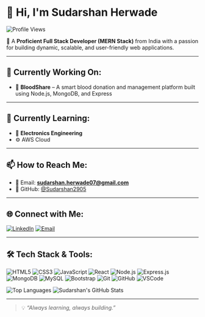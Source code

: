 # 👋 Hi, I'm Sudarshan Herwade

![Profile Views](https://komarev.com/ghpvc/?username=Sudarshan2905&color=blue)


🚀 A **Proficient Full Stack Developer (MERN Stack)** from India with a passion for building dynamic, scalable, and user-friendly web applications.

---

## 🔭 Currently Working On:
- 💉 **BloodShare** – A smart blood donation and management platform built using Node.js, MongoDB, and Express

---

## 🌱 Currently Learning:
- 📘 **Electronics Engineering**
- ⚙️ AWS Cloud

---

## 📫 How to Reach Me:
- 📧 Email: **sudarshan.herwade07@gmail.com**
- 🔗 GitHub: [@Sudarshan2905](https://github.com/Sudarshan2905)

---

## 🌐 Connect with Me:

[![LinkedIn](https://img.shields.io/badge/LinkedIn-blue?style=flat-square&logo=linkedin)](https://www.linkedin.com/in/sudarshan2905)
[![Email](https://img.shields.io/badge/Gmail-red?style=flat-square&logo=gmail)](mailto:sudarshan.herwade07@gmail.com)

---

## 🛠️ Tech Stack & Tools:

![HTML5](https://img.shields.io/badge/HTML5-E34F26?style=flat-square&logo=html5&logoColor=fff)
![CSS3](https://img.shields.io/badge/CSS3-1572B6?style=flat-square&logo=css3&logoColor=fff)
![JavaScript](https://img.shields.io/badge/JavaScript-F7DF1E?style=flat-square&logo=javascript&logoColor=000)
![React](https://img.shields.io/badge/React-61DAFB?style=flat-square&logo=react&logoColor=000)
![Node.js](https://img.shields.io/badge/Node.js-339933?style=flat-square&logo=node.js&logoColor=fff)
![Express.js](https://img.shields.io/badge/Express-black?style=flat-square&logo=express&logoColor=fff)
![MongoDB](https://img.shields.io/badge/MongoDB-47A248?style=flat-square&logo=mongodb&logoColor=fff)
![MySQL](https://img.shields.io/badge/MySQL-00758F?style=flat-square&logo=mysql&logoColor=fff)
![Bootstrap](https://img.shields.io/badge/Bootstrap-563D7C?style=flat-square&logo=bootstrap&logoColor=fff)
![Git](https://img.shields.io/badge/Git-F05032?style=flat-square&logo=git&logoColor=fff)
![GitHub](https://img.shields.io/badge/GitHub-181717?style=flat-square&logo=github&logoColor=fff)
![VSCode](https://img.shields.io/badge/VS%20Code-007ACC?style=flat-square&logo=visual-studio-code&logoColor=fff)

![Top Languages](https://github-readme-stats.vercel.app/api/top-langs/?username=Sudarshan2905&layout=compact&theme=tokyonight)
![Sudarshan's GitHub Stats](https://github-readme-stats.vercel.app/api?username=Sudarshan2905&show_icons=true&theme=tokyonight)

---

> 💡 *“Always learning, always building.”*

